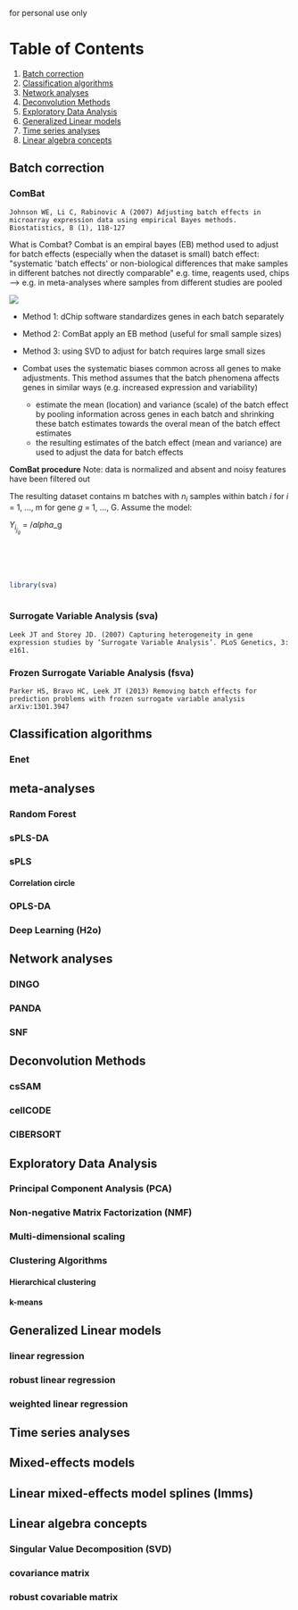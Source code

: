 for personal use only

# Table of Contents
1. [Batch correction](#batch-correction)
2. [Classification algorithms](#classification-algorithms)
3. [Network analyses](#network-analyses)
4. [Deconvolution Methods](#deconvolution-methods)
5. [Exploratory Data Analysis](#exploratory-data-analysis)
6. [Generalized Linear models](#generalized-linear-models)
7. [Time series analyses](#time-series-analyses)
8. [Linear algebra concepts](#linear-algebra-concepts)


## Batch correction
### ComBat
    Johnson WE, Li C, Rabinovic A (2007) Adjusting batch effects in microarray expression data using empirical Bayes methods. Biostatistics, 8 (1), 118-127

What is Combat?
Combat is an empiral bayes (EB) method used to adjust for batch effects (especially when the dataset is small)
batch effect: "systematic 'batch effects' or non-biological differences that make samples in different batches not directly comparable"
e.g. time, reagents used, chips --> e.g. in meta-analyses where samples from different studies are pooled

![](/Users/asingh/Documents/languages/R/amritr/figs/batchAdjustment.tiff)

  * Method 1: dChip software standardizes genes in each batch separately
  * Method 2: ComBat apply an EB method (useful for small sample sizes)
  * Method 3: using SVD to adjust for batch requires large small sizes

  * Combat uses the systematic biases common across all genes to make adjustments. This method assumes that the batch phenomena affects genes in similar ways (e.g. increased expression and variability)
    * estimate the mean (location) and variance (scale) of the batch effect by pooling information across genes in each batch and shrinking these batch estimates towards the overal mean of the batch effect estimates
    * the resulting estimates of the batch effect (mean and variance) are used to adjust the data for batch effects
    
**ComBat procedure**
Note: data is normalized and absent and noisy features have been filtered out

The resulting dataset contains m batches with $n_i$ samples within batch *i* for *i* = 1, ..., m for gene *g* = 1, ..., G. Assume the model:
  
  $Y_i_j_g$ = $/alpha$_g

```r





library(sva)



```


### Surrogate Variable Analysis (sva)
    Leek JT and Storey JD. (2007) Capturing heterogeneity in gene expression studies by ‘Surrogate Variable Analysis’. PLoS Genetics, 3: e161.

### Frozen Surrogate Variable Analysis (fsva)
    Parker HS, Bravo HC, Leek JT (2013) Removing batch effects for prediction problems with frozen surrogate variable analysis arXiv:1301.3947

## Classification algorithms
### Enet
## meta-analyses
### Random Forest
### sPLS-DA
### sPLS
#### Correlation circle
### OPLS-DA
### Deep Learning (H2o)

## Network analyses
### DINGO
### PANDA
### SNF

## Deconvolution Methods
### csSAM
### cellCODE
### CIBERSORT

## Exploratory Data Analysis
### Principal Component Analysis (PCA)
### Non-negative Matrix Factorization (NMF)
### Multi-dimensional scaling
### Clustering Algorithms
#### Hierarchical clustering
#### k-means

## Generalized Linear models
### linear regression
### robust linear regression
### weighted linear regression

## Time series analyses
## Mixed-effects models
## Linear mixed-effects model splines (lmms)

## Linear algebra concepts
### Singular Value Decomposition (SVD)
### covariance matrix
### robust covariable matrix
